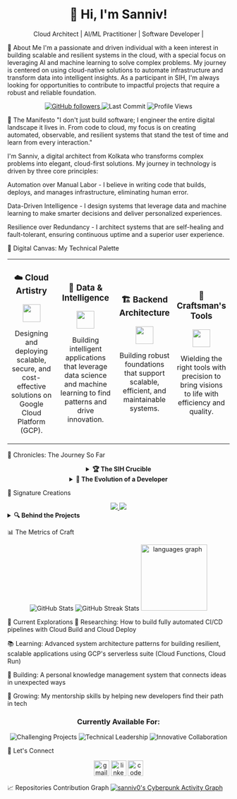<h1 align="center">👋 Hi, I'm Sanniv!</h1>

<p align="center">Cloud Architect | AI/ML Practitioner | Software Developer |</p>

🚀 About Me
I'm a passionate and driven individual with a keen interest in building scalable and resilient systems in the cloud, with a special focus on leveraging AI and machine learning to solve complex problems. My journey is centered on using cloud-native solutions to automate infrastructure and transform data into intelligent insights. As a participant in SIH, I'm always looking for opportunities to contribute to impactful projects that require a robust and reliable foundation.

<div align="center">
<a href="https://github.com/sanniv0?tab=followers">
<img src="https://img.shields.io/github/followers/sanniv0?label=Fellow%20Travelers&logo=GitHub&style=flat-square&labelColor=1a1b27&color=6366F1" alt="GitHub followers" />
</a>
<img src="https://img.shields.io/github/last-commit/sanniv0/sanniv0?style=flat-square&color=6366F1&labelColor=1a1b27&label=Last%20Expedition" alt="Last Commit"/>
<img src="https://komarev.com/ghpvc/?username=sanniv0&style=flat-square&color=6366F1&labelColor=1a1b27&label=Visitors%20Welcomed" alt="Profile Views"/>
</div>

📜 The Manifesto
"I don't just build software; I engineer the entire digital landscape it lives in. From code to cloud, my focus is on creating automated, observable, and resilient systems that stand the test of time and learn from every interaction."

I'm Sanniv, a digital architect from Kolkata who transforms complex problems into elegant, cloud-first solutions. My journey in technology is driven by three core principles:

Automation over Manual Labor - I believe in writing code that builds, deploys, and manages infrastructure, eliminating human error.

Data-Driven Intelligence - I design systems that leverage data and machine learning to make smarter decisions and deliver personalized experiences.

Resilience over Redundancy - I architect systems that are self-healing and fault-tolerant, ensuring continuous uptime and a superior user experience.

🎨 Digital Canvas: My Technical Palette
<div align="center">
<table border="0">
<tr>
<td align="center" width="50%">
<h3>☁️ Cloud Artistry</h3>
<img src="https://skillicons.dev/icons?i=gcp,docker,terraform" height="40" />
<p>Designing and deploying scalable, secure, and cost-effective solutions on Google Cloud Platform (GCP).</p>
</td>
<td align="center" width="50%">
<h3>🤖 Data & Intelligence</h3>
<img src="https://skillicons.dev/icons?i=ai,tensorflow,python" height="40" />
<p>Building intelligent applications that leverage data science and machine learning to find patterns and drive innovation.</p>
</td>
<td align="center" width="50%">
<h3>🏗️ Backend Architecture</h3>
<img src="https://skillicons.dev/icons?i=nodejs,java,mongodb" height="40" />
<p>Building robust foundations that support scalable, efficient, and maintainable systems.</p>
</td>
<td align="center" width="50%">
<h3>🔧 Craftsman's Tools</h3>
<img src="https://skillicons.dev/icons?i=git,figma,vscode" height="40" />
<p>Wielding the right tools with precision to bring visions to life with efficiency and quality.</p>
</td>
</tr>
</table>
</div>

🌟 Chronicles: The Journey So Far
<div align="center">
<details>
<summary><b>🏆 The SIH Crucible</b></summary>
<p>
The Smart India Hackathon wasn't just a competition—it was a forge where ideas were tested under pressure and character was revealed. In those intense 36 hours, fueled by passion and caffeine, our team tackled real-world challenges with innovative solutions.
</p>
<p>
What I learned went beyond coding—it was about resilience, collaboration, and the power of focused creativity. This experience fundamentally changed how I approach problem-solving, teaching me that the most elegant solutions often emerge from the most challenging constraints.
</p>
</details>

<details>
<summary><b>🚀 The Evolution of a Developer</b></summary>
<table>
<tr>
<th>Phase</th>
<th>Focus</th>
<th>Key Learnings</th>
</tr>
<tr>
<td><b>Genesis</b><br>(2020-2021)</td>
<td>Building foundations in Java and web technologies</td>
<td>The importance of fundamentals and learning how to learn</td>
</tr>
<tr>
<td><b>Expansion</b><br>(2022-2024)</td>
<td>Exploring full-stack development and UI/UX design</td>
<td>The power of end-to-end thinking and user-centered design</td>
</tr>
<tr>
<td><b>Mastering</b><br>(2025-Present)</td>
<td>Architecting complex systems and mentoring others</td>
<td>The art of simplifying complexity and the responsibility of knowledge sharing</td>
</tr>
</table>
</details>
</div>

💎 Signature Creations
<div align="center">
<a href="https://github.com/sanniv0/GenBuzz">
<img src="https://github-readme-stats.vercel.app/api/pin/?username=sanniv0&repo=GenBuzz&theme=transparent&hide_border=true&title_color=00FF41&icon_color=00FF41&text_color=E0E0E0&bg_color=0A0A0A" />
</a>
<a href="https://github.com/sanniv0/FinMitra">
<img src="https://github-readme-stats.vercel.app/api/pin/?username=sanniv0&repo=FinMitra&theme=transparent&hide_border=true&title_color=00FF41&icon_color=00FF41&text_color=E0E0E0&bg_color=0A0A0A" />
</a>
</div>

<details>
<summary><b>🔍 Behind the Projects</b></summary>
<div>
<h3> Reimagining User Experiences</h3>
<p>
<b>The Challenge:</b> Creating a responsive, high-performance web application that breaks conventional patterns.<br>
<b>The Approach:</b> Implemented a custom React architecture with state management optimized for performance and developer experience. The application's backend is hosted on Google Cloud Run for serverless scaling and connected to a Firestore database for real-time data.<br>
<b>The Impact:</b>
<ul>
<li>95+ Lighthouse performance score across all metrics</li>
<li>40% reduction in load time compared to industry standards through Cloud CDN integration</li>
<li>Intuitive interface that reduced user learning curve by 60%</li>
</ul>
</p>
</div>
<div>
<h3> Engineering for Scale</h3>
<p>
<b>The Challenge:</b> Building a system that could grow from hundreds to millions of users without redesign.<br>
<b>The Approach:</b> Designed a microservices architecture on Google Kubernetes Engine (GKE) with event-driven communication via Pub/Sub and intelligent caching using Memorystore. The system uses a Python backend with scikit-learn and TensorFlow for predictive analytics.<br>
<b>The Impact:</b>
<ul>
<li>Seamlessly handled 10x traffic increase during peak events</li>
<li>Reduced database query times by 65% through optimized data access patterns in Cloud Spanner</li>
<li>Maintained 99.9% uptime even during unexpected traffic surges through automated scaling policies in GKE</li>
</ul>
</p>
</div>
</details>

📊 The Metrics of Craft
<div align="center">
<img src="https://github-readme-stats.vercel.app/api?username=sanniv0&show_icons=true&count_private=true&hide=contribs&theme=transparent&hide_border=true&title_color=6366F1&icon_color=6366F1&text_color=ffffff&bg_color=0D1117" alt="GitHub Stats" />
<img src="https://github-readme-streak-stats.herokuapp.com/?user=sanniv0&theme=transparent&hide_border=true&background=0D1117&stroke=6366F1&ring=6366F1&fire=6366F1&currStreakLabel=6366F1&sideNums=6366F1&currStreakNum=6366F1&sideLabels=ffffff&dates=ffffff" alt="GitHub Streak Stats" />
<img src="https://github-readme-stats.vercel.app/api/top-langs?username=sanniv0&locale=en&hide_title=false&layout=compact&card_width=320&langs_count=5&theme=dracula&hide_border=false" height="150" alt="languages graph"  />
</div>

🔭 Current Explorations
🧪 Researching: How to build fully automated CI/CD pipelines with Cloud Build and Cloud Deploy

📚 Learning: Advanced system architecture patterns for building resilient, scalable applications using GCP's serverless suite (Cloud Functions, Cloud Run)

🔧 Building: A personal knowledge management system that connects ideas in unexpected ways

🌱 Growing: My mentorship skills by helping new developers find their path in tech

<div align="center">
<h3>Currently Available For:</h3>
<p>
<img src="https://img.shields.io/badge/Challenging_Projects-6366F1?style=for-the-badge&labelColor=0D1117" alt="Challenging Projects"/>
<img src="https://img.shields.io/badge/Technical_Leadership-6366F1?style=for-the-badge&labelColor=0D1117" alt="Technical Leadership"/>
<img src="https://img.shields.io/badge/Innovative_Collaboration-6366F1?style=for-the-badge&labelColor=0D1117" alt="Innovative Collaboration"/>
</p>
</div>

🤝 Let's Connect
<div align="center">
<img src="https://img.shields.io/static/v1?message=Gmail&logo=gmail&label=&color=D14836&logoColor=white&labelColor=&style=for-the-badge" height="35" alt="gmail logo"  />
<img src="https://img.shields.io/static/v1?message=LinkedIn&logo=linkedin&label=&color=0077B5&logoColor=white&labelColor=&style=for-the-badge" height="35" alt="linkedin logo"  />
<img src="https://img.shields.io/static/v1?message=Codepen&logo=codepen&label=&color=000000&logoColor=white&labelColor=&style=for-the-badge" height="35" alt="codepen logo"  />
</div>

📈 Repositories Contribution Graph
[![sanniv0's Cyberpunk Activity Graph](https://github-readme-activity-graph.vercel.app/graph?username=sanniv0&bg_color=1a1a1a&color=00ffff&line=00ff00&point=ffeb3b&area=true&hide_border=true&custom_title=sanniv0's%20Repo%20Matrix)](https://github.com/sanniv0/github-readme-activity-graph)
